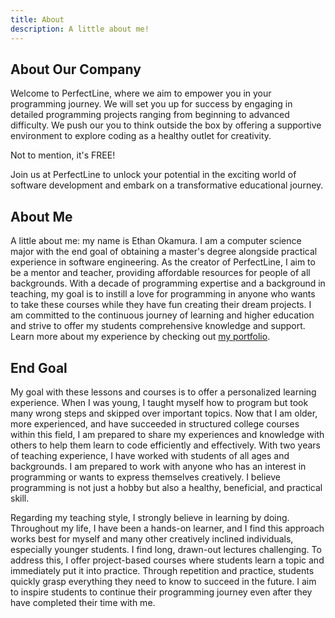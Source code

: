 ```yaml
---
title: About
description: A little about me!
---
```


## About Our Company
Welcome to PerfectLine, where we aim to empower you in your programming journey. We will set you up for success by engaging in detailed programming projects ranging from beginning to advanced difficulty. We push our you to think outside the box by offering a supportive environment to explore coding as a healthy outlet for creativity.

Not to mention, it's FREE!

Join us at PerfectLine to unlock your potential in the exciting world of software development and embark on a transformative educational journey.

## About Me
A little about me: my name is Ethan Okamura. I am a computer science major with the end goal of obtaining a master's degree alongside practical experience in software engineering. As the creator of PerfectLine, I aim to be a mentor and teacher, providing affordable resources for people of all backgrounds. With a decade of programming expertise and a background in teaching, my goal is to instill a love for programming in anyone who wants to take these courses while they have fun creating their dream projects. I am committed to the continuous journey of learning and higher education and strive to offer my students comprehensive knowledge and support. Learn more about my experience by checking out [my portfolio](https://ethanokamura.io).

## End Goal
My goal with these lessons and courses is to offer a personalized learning experience. When I was young, I taught myself how to program but took many wrong steps and skipped over important topics. Now that I am older, more experienced, and have succeeded in structured college courses within this field, I am prepared to share my experiences and knowledge with others to help them learn to code efficiently and effectively. With two years of teaching experience, I have worked with students of all ages and backgrounds. I am prepared to work with anyone who has an interest in programming or wants to express themselves creatively. I believe programming is not just a hobby but also a healthy, beneficial, and practical skill.

Regarding my teaching style, I strongly believe in learning by doing. Throughout my life, I have been a hands-on learner, and I find this approach works best for myself and many other creatively inclined individuals, especially younger students. I find long, drawn-out lectures challenging. To address this, I offer project-based courses where students learn a topic and immediately put it into practice. Through repetition and practice, students quickly grasp everything they need to know to succeed in the future. I aim to inspire students to continue their programming journey even after they have completed their time with me.
